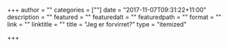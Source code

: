+++
author = ""
categories = [""]
date = "2017-11-07T09:31:22+11:00"
description = ""
featured = ""
featuredalt = ""
featuredpath = ""
format = ""
link = ""
linktitle = ""
title = "Jeg er forvirret?"
type = "itemized"

+++

